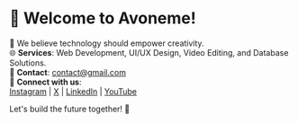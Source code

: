 # 👋 Welcome to Avoneme!

🚀 We believe technology should empower creativity.  
🌐 **Services**: Web Development, UI/UX Design, Video Editing, and Database Solutions.  
📩 **Contact**: [contact@gmail.com](mailto:contact@gmail.com)  
🔗 **Connect with us**:  
[Instagram](https://www.instagram.com/avonemeofficial/) | [X](https://x.com/avoneme) | [LinkedIn](https://www.linkedin.com/company/107930448/admin/dashboard/) | [YouTube](https://www.youtube.com/@AVONEMEOFFICIAL)

Let's build the future together! 🌟
